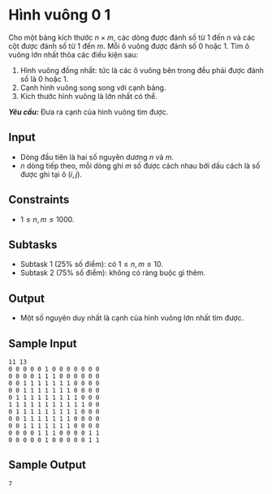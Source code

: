 # Hình vuông 0 1

Cho một bảng kích thước $n \times m$, các dòng được đánh số từ $1$ đến $n$ và các cột được đánh số từ $1$ đến $m$. Mỗi ô vuông được đánh số $0$ hoặc $1$. Tìm ô vuông lớn nhất thỏa các điều kiện sau:
1. Hình vuông đồng nhất: tức là các ô vuông bên trong đều phải được đánh số là $0$ hoặc $1$.
2. Cạnh hình vuông song song với cạnh bảng.
3. Kích thước hình vuông là lớn nhất có thể.

***Yêu cầu:*** Đưa ra cạnh của hình vuông tìm được.

## Input

- Dòng đầu tiên là hai số nguyên dương $n$ và $m$.
- $n$ dòng tiếp theo, mỗi dòng ghi $m$ số được cách nhau bởi dấu cách là số được ghi tại ô $(i, j)$.

## Constraints

- $1 \le n, m \le 1000$.

## Subtasks

- Subtask $1$ ($25\%$ số điểm): có $1 \le n, m \le 10$.
- Subtask $2$ ($75\%$ số điểm): không có ràng buộc gì thêm.

## Output

- Một số nguyên duy nhất là cạnh của hình vuông lớn nhất tìm được.

## Sample Input

```
11 13
0 0 0 0 0 1 0 0 0 0 0 0 0
0 0 0 0 1 1 1 0 0 0 0 0 0
0 0 1 1 1 1 1 1 1 0 0 0 0
0 0 1 1 1 1 1 1 1 0 0 0 0
0 1 1 1 1 1 1 1 1 1 0 0 0
1 1 1 1 1 1 1 1 1 1 1 0 0
0 1 1 1 1 1 1 1 1 1 0 0 0
0 0 1 1 1 1 1 1 1 0 0 0 0
0 0 1 1 1 1 1 1 1 0 0 0 0
0 0 0 0 1 1 1 0 0 0 0 1 1
0 0 0 0 0 1 0 0 0 0 0 1 1
```

## Sample Output

```
7
```